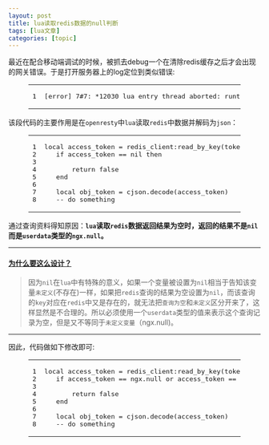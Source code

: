 ```yaml
---
layout: post
title: lua读取redis数据的null判断 
tags: [lua文章]
categories: [topic]
---
```

<p>最近在配合移动端调试的时候，被抓去debug一个在清除redis缓存之后才会出现的网关错误。于是打开服务器上的log定位到类似错误:</p><figure class="highlight plain"><table><tbody><tr><td class="gutter"><pre><span class="line">1</span><br/></pre></td><td class="code"><pre><span class="line">[error] 7#7: *12030 lua entry thread aborted: runtime error: /data/share/apps/lua/access_check.lua:133: bad argument #1 to &#39;decode&#39; (string expected, got userdata)</span><br/></pre></td></tr></tbody></table></figure><p>该段代码的主要作用是在<code>openresty</code>中<code>lua</code>读取<code>redis</code>中数据并解码为<code>json</code>：</p><figure class="highlight lua"><table><tbody><tr><td class="gutter"><pre><span class="line">1</span><br/><span class="line">2</span><br/><span class="line">3</span><br/><span class="line">4</span><br/><span class="line">5</span><br/><span class="line">6</span><br/><span class="line">7</span><br/><span class="line">8</span><br/></pre></td><td class="code"><pre><span class="line"><span class="keyword">local</span> access_token = redis_client:read_by_key(token_key)</span><br/><span class="line">   <span class="keyword">if</span> access_token == <span class="literal">nil</span> <span class="keyword">then</span></span><br/><span class="line">       </span><br/><span class="line">       <span class="keyword">return</span> <span class="literal">false</span></span><br/><span class="line">   <span class="keyword">end</span></span><br/><span class="line"></span><br/><span class="line">   <span class="keyword">local</span> obj_token = cjson.decode(access_token)</span><br/><span class="line">   <span class="comment">-- do something</span></span><br/></pre></td></tr></tbody></table></figure><p>通过查询资料得知原因：<strong><code>lua</code>读取<code>redis</code>数据返回结果为空时，返回的结果不是<code>nil</code>而是<code>userdata</code>类型的<code>ngx.null</code>。</strong></p><hr/><h4 id="为什么要这么设计？"><a href="#为什么要这么设计？" class="headerlink" title="为什么要这么设计？"></a><a href="https://github.com/openresty/lua-resty-redis/issues/90" target="_blank" rel="noopener noreferrer">为什么要这么设计？</a></h4><blockquote><p>因为<code>nil</code>在<code>lua</code>中有特殊的意义，如果一个变量被设置为<code>nil</code>相当于告知该变量<code>未定义</code>(不存在)一样，如果把<code>redis</code>查询的结果为空设置为<code>nil</code>，而该查询的<code>key</code>对应在<code>redis</code>中又是存在的，就无法把<code>查询为空</code>和<code>未定义</code>区分开来了，这样显然是不合理的。所以必须使用一个<code>userdata</code>类型的值来表示这个查询记录为空，但是又不等同于<code>未定义变量</code>（ngx.null)。</p></blockquote><hr/><p>因此，代码做如下修改即可:</p><figure class="highlight lua"><table><tbody><tr><td class="gutter"><pre><span class="line">1</span><br/><span class="line">2</span><br/><span class="line">3</span><br/><span class="line">4</span><br/><span class="line">5</span><br/><span class="line">6</span><br/><span class="line">7</span><br/><span class="line">8</span><br/></pre></td><td class="code"><pre><span class="line"><span class="keyword">local</span> access_token = redis_client:read_by_key(token_key)</span><br/><span class="line">   <span class="keyword">if</span> access_token == ngx.null <span class="keyword">or</span> access_token == <span class="literal">nil</span> <span class="keyword">then</span></span><br/><span class="line">       </span><br/><span class="line">       <span class="keyword">return</span> <span class="literal">false</span></span><br/><span class="line">   <span class="keyword">end</span></span><br/><span class="line"></span><br/><span class="line">   <span class="keyword">local</span> obj_token = cjson.decode(access_token)</span><br/><span class="line">   <span class="comment">-- do something</span></span><br/></pre></td></tr></tbody></table></figure>